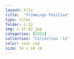 ```yaml
---
layout: tile
title:  "Trimmings Positive"
type: tiles
folder: c-12
img: c-12-02.jpg
categories: [2012]
collection: "Collection '12"
color: real red
size: 14 x 14 cm
---
```



